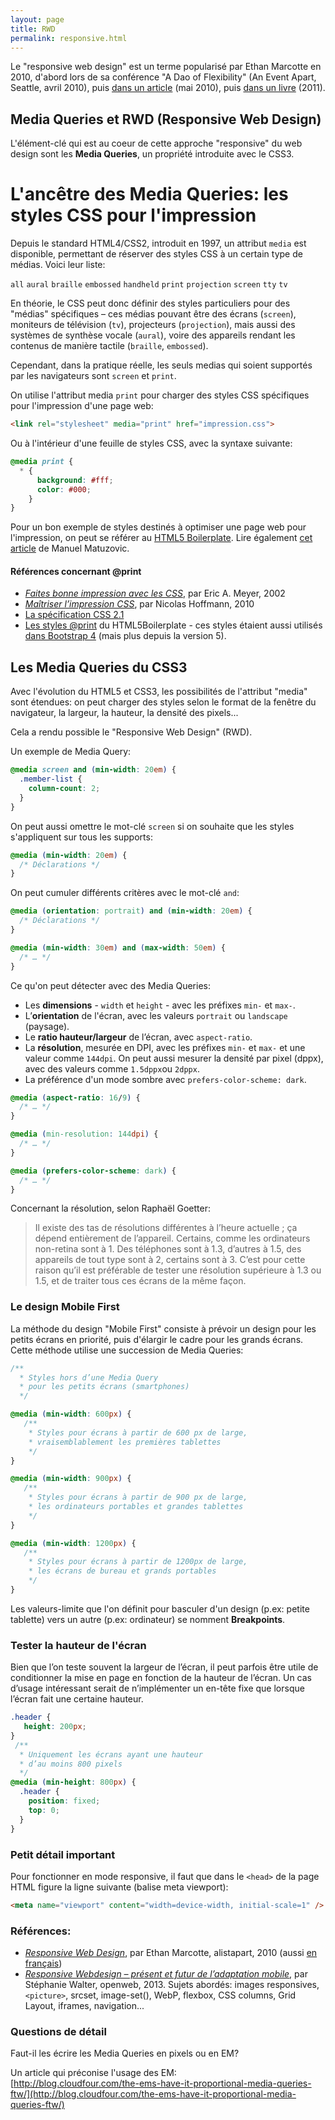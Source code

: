 ```yaml
---
layout: page
title: RWD
permalink: responsive.html
---
```


Le "responsive web design" est un terme popularisé par Ethan Marcotte en 2010, d'abord lors de sa conférence "A Dao of Flexibility" (An Event Apart, Seattle, avril 2010), puis [dans un article](http://alistapart.com/article/responsive-web-design) (mai 2010), puis [dans un livre](https://abookapart.com/products/responsive-web-design) (2011).

Media Queries et RWD (Responsive Web Design)
---------

L'élément-clé qui est au coeur de cette approche "responsive" du web design sont les **Media Queries**, un propriété introduite avec le CSS3.

L'ancêtre des Media Queries: les styles CSS pour l'impression
===

Depuis le standard HTML4/CSS2, introduit en 1997, un attribut `media` est disponible, permettant de réserver des styles CSS à un certain type de médias. Voici leur liste:

`all` `aural` `braille` `embossed` `handheld` `print` `projection` `screen` `tty` `tv`

En théorie, le CSS peut donc définir des styles particuliers pour des "médias" spécifiques – ces médias pouvant être des écrans (`screen`), moniteurs de télévision (`tv`), projecteurs (`projection`), mais aussi des systèmes de synthèse vocale (`aural`), voire des appareils rendant les contenus de manière tactile (`braille`, `embossed`). 

Cependant, dans la pratique réelle, les seuls medias qui soient supportés par les navigateurs sont `screen` et `print`.

On utilise l'attribut media `print` pour charger des styles CSS spécifiques pour l'impression d'une page web:

```html
<link rel="stylesheet" media="print" href="impression.css">
```

Ou à l'intérieur d'une feuille de styles CSS, avec la syntaxe suivante:

```css
@media print {
  * { 
      background: #fff;
      color: #000;
    }
}
```

Pour un bon exemple de styles destinés à optimiser une page web pour l'impression, on peut se référer au [HTML5 Boilerplate](https://github.com/h5bp/html5-boilerplate/blob/main/dist/css/style.css#L182). Lire également [cet article](https://medium.com/@matuzo/i-totally-forgot-about-print-style-sheets-f1e6604cfd6#.npcr2tohy) de Manuel Matuzovic.

#### Références concernant @print 

- *[Faites bonne impression avec les CSS](http://www.pompage.net/traduction/impression)*, par Eric A. Meyer, 2002
- *[Maîtriser l’impression CSS](http://openweb.eu.org/articles/maitriser_impression_css)*, par Nicolas Hoffmann, 2010
- [La spécification CSS 2.1](https://www.w3.org/TR/CSS21/media.html)
- [Les styles @print](https://github.com/h5bp/html5-boilerplate/blob/main/dist/css/style.css#L182) du HTML5Boilerplate - ces styles étaient aussi utilisés [dans Bootstrap 4](https://github.com/twbs/bootstrap/blob/6ffb0b48e455430f8a5359ed689ad64c1143fac2/dist/css/bootstrap.css#L10220) (mais plus depuis la version 5).

## Les Media Queries du CSS3


Avec l'évolution du HTML5 et CSS3, les possibilités de l'attribut "media" sont étendues: on peut charger des styles selon le format de la fenêtre du navigateur, la largeur, la hauteur, la densité des pixels...

Cela a rendu possible le "Responsive Web Design" (RWD).

Un exemple de Media Query:

```css
@media screen and (min-width: 20em) {
  .member-list {
    column-count: 2;	
  }
}
```

On peut aussi omettre le mot-clé `screen` si on souhaite que les styles s'appliquent sur tous les supports:

```css
@media (min-width: 20em) {
  /* Déclarations */
}
```

On peut cumuler différents critères avec le mot-clé `and`:

```css
@media (orientation: portrait) and (min-width: 20em) {
  /* Déclarations */
}

@media (min-width: 30em) and (max-width: 50em) {
  /* … */
}
```

Ce qu'on peut détecter avec des Media Queries:

- Les **dimensions** - `width` et `height` - avec les préfixes `min-` et `max-`.
- L’**orientation** de l'écran, avec les valeurs `portrait` ou `landscape` (paysage).
- Le **ratio hauteur/largeur** de l’écran, avec `aspect-ratio`. 
- La **résolution**, mesurée en DPI, avec les préfixes `min-` et `max-` et une valeur comme `144dpi`. On peut aussi mesurer la densité par pixel (dppx), avec des valeurs comme `1.5dppx`ou `2dppx`.
- La préférence d'un mode sombre avec `prefers-color-scheme: dark`.

```css
@media (aspect-ratio: 16/9) {
  /* … */
}

@media (min-resolution: 144dpi) {
  /* … */
}

@media (prefers-color-scheme: dark) {
  /* … */
}
```
Concernant la résolution, selon Raphaël Goetter:

> Il existe des tas de résolutions différentes à l’heure actuelle ; ça dépend entièrement de l’appareil. Certains, comme les ordinateurs non-retina sont à 1. Des téléphones sont à 1.3, d’autres à 1.5, des appareils de tout type sont à 2, certains sont à 3. C’est pour cette raison qu’il est préférable de tester une résolution supérieure à 1.3 ou 1.5, et de traiter tous ces écrans de la même façon.

### Le design Mobile First

La méthode du design "Mobile First" consiste à prévoir un design pour les petits écrans en priorité, puis d'élargir le cadre pour les grands écrans. Cette méthode utilise une succession de Media Queries:

```css
/**
  * Styles hors d’une Media Query
  * pour les petits écrans (smartphones)
  */

@media (min-width: 600px) {
   /**
    * Styles pour écrans à partir de 600 px de large,
    * vraisemblablement les premières tablettes
    */
}

@media (min-width: 900px) {
   /**
    * Styles pour écrans à partir de 900 px de large,
    * les ordinateurs portables et grandes tablettes
    */
}

@media (min-width: 1200px) {
   /**
    * Styles pour écrans à partir de 1200px de large,
    * les écrans de bureau et grands portables
    */
}
```

Les valeurs-limite que l'on définit pour basculer d'un design (p.ex: petite tablette) vers un autre (p.ex: ordinateur) se nomment **Breakpoints**.

### Tester la hauteur de l'écran

Bien que l’on teste souvent la largeur de l’écran, il peut parfois être utile de conditionner la mise en page en fonction de la hauteur de l’écran. Un cas d’usage intéressant serait de n’implémenter un en-tête fixe que lorsque l’écran fait une certaine hauteur.

```css
.header {
   height: 200px;
}
 /**
  * Uniquement les écrans ayant une hauteur
  * d’au moins 800 pixels
  */
@media (min-height: 800px) {
  .header {
    position: fixed;
    top: 0; 
  }
}
```

### Petit détail important

Pour fonctionner en mode responsive, il faut que dans le `<head>` de la page HTML figure la ligne suivante (balise meta viewport):

```html
<meta name="viewport" content="width=device-width, initial-scale=1" />
```

### Références:

- *[Responsive Web Design](http://alistapart.com/article/responsive-web-design)*, par Ethan Marcotte, alistapart, 2010
(aussi [en français](http://gobanclub.net/2010/11/17/responsive_webdesign_ethan_marcotte_trad_fr/))
- *[Responsive Webdesign – présent et futur de l’adaptation mobile](http://openweb.eu.org/articles/responsive-webdesign-present-et-futur-de-l-adaptation)*, par Stéphanie Walter, openweb, 2013. Sujets abordés: images responsives, `<picture>`, srcset, image-set(), WebP, flexbox, CSS columns, Grid Layout, iframes, navigation...

### Questions de détail

Faut-il les écrire les Media Queries en pixels ou en EM?

Un article qui préconise l'usage des EM:    
[http://blog.cloudfour.com/the-ems-have-it-proportional-media-queries-ftw/](http://blog.cloudfour.com/the-ems-have-it-proportional-media-queries-ftw/)

